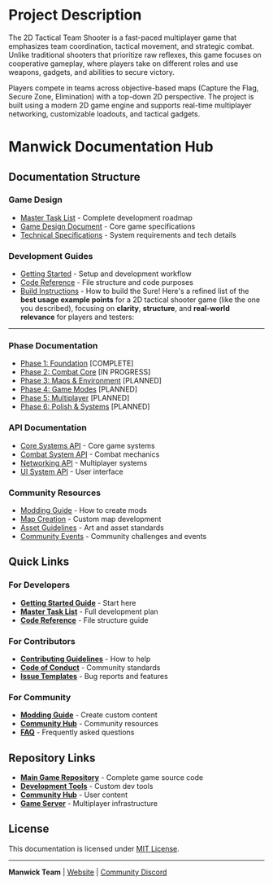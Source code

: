 # Project Description
The 2D Tactical Team Shooter is a fast-paced multiplayer game that emphasizes team coordination, tactical movement, and strategic combat. Unlike traditional shooters that prioritize raw reflexes, this game focuses on cooperative gameplay, where players take on different roles and use weapons, gadgets, and abilities to secure victory.

Players compete in teams across objective-based maps (Capture the Flag, Secure Zone, Elimination) with a top-down 2D perspective. The project is built using a modern 2D game engine and supports real-time multiplayer networking, customizable loadouts, and tactical gadgets.


# Manwick Documentation Hub

## Documentation Structure

### Game Design
- [Master Task List](GameDesign/MASTER_TASK_LIST.md) - Complete development roadmap
- [Game Design Document](https://github.com/manwic/manwick-docs/blob/main/GAME_DESIGN_DOCUMENT.md) - Core game specifications
- [Technical Specifications](GameDesign/TECHNICAL_SPECIFICATIONS.md) - System requirements and tech details

### Development Guides  
- [Getting Started](Development/GETTING_STARTED.md) - Setup and development workflow
- [Code Reference](Development/CODE_REFERENCE.md) - File structure and code purposes
- [Build Instructions](Development/BUILD_INSTRUCTIONS.md) - How to build the Sure! Here's a refined list of the **best usage example points** for a 2D tactical shooter game (like the one you described), focusing on **clarity**, **structure**, and **real-world relevance** for players and testers:

---


### Phase Documentation
- [Phase 1: Foundation](Phases/PHASE_1_FOUNDATION.md) [COMPLETE]
- [Phase 2: Combat Core](Phases/PHASE_2_COMBAT.md) [IN PROGRESS]  
- [Phase 3: Maps & Environment](Phases/PHASE_3_MAPS.md) [PLANNED]
- [Phase 4: Game Modes](Phases/PHASE_4_GAMEMODES.md) [PLANNED]
- [Phase 5: Multiplayer](Phases/PHASE_5_MULTIPLAYER.md) [PLANNED]
- [Phase 6: Polish & Systems](Phases/PHASE_6_POLISH.md) [PLANNED]

### API Documentation
- [Core Systems API](API/CORE_SYSTEMS.md) - Core game systems
- [Combat System API](API/COMBAT_SYSTEM.md) - Combat mechanics
- [Networking API](API/NETWORKING.md) - Multiplayer systems
- [UI System API](API/UI_SYSTEM.md) - User interface

### Community Resources
- [Modding Guide](Community/MODDING_GUIDE.md) - How to create mods
- [Map Creation](Community/MAP_CREATION.md) - Custom map development  
- [Asset Guidelines](Community/ASSET_GUIDELINES.md) - Art and asset standards
- [Community Events](Community/EVENTS.md) - Community challenges and events

## Quick Links

### For Developers
- **[Getting Started Guide](Development/GETTING_STARTED.md)** - Start here
- **[Master Task List](GameDesign/MASTER_TASK_LIST.md)** - Full development plan
- **[Code Reference](Development/CODE_REFERENCE.md)** - File structure guide

### For Contributors  
- **[Contributing Guidelines](Development/CONTRIBUTING.md)** - How to help
- **[Code of Conduct](Development/CODE_OF_CONDUCT.md)** - Community standards
- **[Issue Templates](Development/ISSUE_TEMPLATES.md)** - Bug reports and features

### For Community
- **[Modding Guide](Community/MODDING_GUIDE.md)** - Create custom content
- **[Community Hub](Community/COMMUNITY_HUB.md)** - Community resources
- **[FAQ](Community/FAQ.md)** - Frequently asked questions

## Repository Links

- **[Main Game Repository](https://github.com/manwic/manwick)** - Complete game source code
- **[Development Tools](https://github.com/manwic/manwick-tools)** - Custom dev tools  
- **[Community Hub](https://github.com/manwic/manwick-community)** - User content
- **[Game Server](https://github.com/manwic/manwick-server)** - Multiplayer infrastructure


## License

This documentation is licensed under [MIT License](LICENSE).

---

**Manwick Team** | [Website](https://manwick.game) | [Community Discord](https://discord.gg/RP6efE4u)
